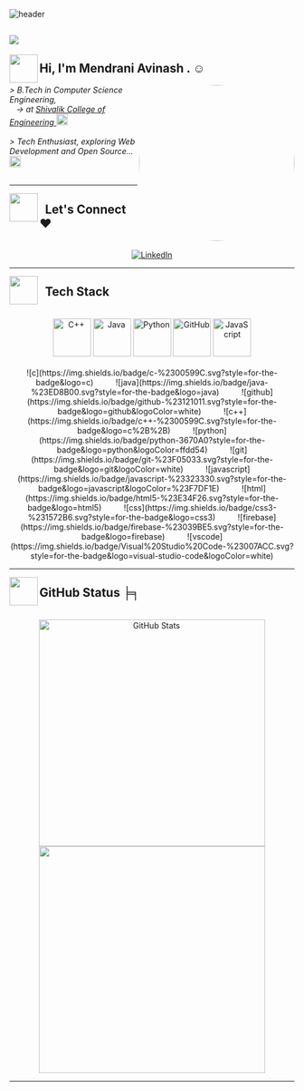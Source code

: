 <!-- **mendraniavinash/mendraniavinash** is a ✨ _special_ ✨ repository because its `README.md` (this file) appears on your GitHub profile. -->

![header](https://user-images.githubusercontent.com/121122397/216614878-411f6178-defa-4330-ba48-16db1cc92830.png)

## [![](https://visitcount.itsvg.in/api?id=mendraniavinash&label=Profile%20Views&pretty=true)](https://visitcount.itsvg.in)

<img align='left' src="https://media1.giphy.com/media/INWvHtY18ElyvtEdS2/200w.webp?cid=ecf05e4791xr3aiioli373i3p495euquk08zcpl7zzipcp00&ep=v1_stickers_search&rid=200w.webp&ct=s" width="50">  
<h2> Hi, I'm <strong> Mendrani Avinash </strong>. ☺</h2> 

<img align='right' src="https://media0.giphy.com/media/gjrYDwbjnK8x36xZIO/200w.webp?cid=ecf05e47ftec81a6c31a10x5cz784x46nc9jrms0zxtsrd6v&ep=v1_gifs_related&rid=200w.webp&ct=s" width="275" style="border-radius: 50%; transform: scaleX(-1);">

<p>
    <em>
        > B.Tech in Computer Science Engineering, </br>
           -> at <a href="https://shivalikcollege.edu.in/"> Shivalik College of Engineering </a>
        <img src="https://i.giphy.com/5HPUYijRDK3gRpMKXw.webp" width="20">
        </br></br>
        > Tech Enthusiast, exploring Web Development and Open Source...
        <img src="https://i.giphy.com/hS42TuYYnANLFR9IRQ.webp" width="20"> 
        </br></br>
    </em>
</p>

---

<img align='left' src="https://media4.giphy.com/media/14D80hPRCWWnGeyRlY/giphy.gif?cid=ecf05e47hm4poo8te3a0ii5sijufol9zapzz80doaj0nojfz&ep=v1_gifs_related&rid=giphy.gif&ct=s" width="50">  
<h2>  Let's Connect ♥ </h2> </br>

<div align="center">
  <a href="https://www.linkedin.com/in/mendraniavinash">
    <img src="https://img.shields.io/badge/LinkedIn-%230077B5.svg?logo=linkedin&logoColor=white" alt="LinkedIn"/>
  </a>
</div>

---

<img align='left' src="https://media4.giphy.com/media/v1.Y2lkPTc5MGI3NjExc3d0cXJmMzB3bG4weWZxOGRhcmd0MWYyc2JjNW9vejFyZXZlN3pvaiZlcD12MV9pbnRlcm5hbF9naWZfYnlfaWQmY3Q9cw/WFZvB7VIXBgiz3oDXE/giphy.gif" width="50">  
<h2>  Tech Stack </h2> </br>

<div align="center">
    <img src="https://techstack-generator.vercel.app/cpp-icon.svg" alt="C++" width="67" height="67" />
    <img src="https://techstack-generator.vercel.app/java-icon.svg" alt="Java" width="67" height="67" />
    <img src="https://techstack-generator.vercel.app/python-icon.svg" alt="Python" width="67" height="67" />
    <img src="https://techstack-generator.vercel.app/github-icon.svg" alt="GitHub" width="67" height="67" />
    <img src="https://techstack-generator.vercel.app/js-icon.svg" alt="JavaScript" width="67" height="67" />
</div>
<br>

<div align="center">
    ![c](https://img.shields.io/badge/c-%2300599C.svg?style=for-the-badge&logo=c)          
    ![java](https://img.shields.io/badge/java-%23ED8B00.svg?style=for-the-badge&logo=java)          
    ![github](https://img.shields.io/badge/github-%23121011.svg?style=for-the-badge&logo=github&logoColor=white)          
    ![c++](https://img.shields.io/badge/c++-%2300599C.svg?style=for-the-badge&logo=c%2B%2B)          
    ![python](https://img.shields.io/badge/python-3670A0?style=for-the-badge&logo=python&logoColor=ffdd54)          
    ![git](https://img.shields.io/badge/git-%23F05033.svg?style=for-the-badge&logo=git&logoColor=white)          
    ![javascript](https://img.shields.io/badge/javascript-%23323330.svg?style=for-the-badge&logo=javascript&logoColor=%23F7DF1E)          
    ![html](https://img.shields.io/badge/html5-%23E34F26.svg?style=for-the-badge&logo=html5)          
    ![css](https://img.shields.io/badge/css3-%231572B6.svg?style=for-the-badge&logo=css3)          
    ![firebase](https://img.shields.io/badge/firebase-%23039BE5.svg?style=for-the-badge&logo=firebase)          
    ![vscode](https://img.shields.io/badge/Visual%20Studio%20Code-%23007ACC.svg?style=for-the-badge&logo=visual-studio-code&logoColor=white)</br>
</div>

---

<img align='left' src="https://media1.giphy.com/media/l4FGrHErakgV8GRO0/giphy.gif?cid=ecf05e47wewxviqsc0c4ttaghuas9e12h6v5mqwnwd8uunbv&ep=v1_stickers_search&rid=giphy.gif&ct=s" width="50">  
<h2 align="start"> GitHub Status ╞╕ </h2> </br>

<div align="center">
  <div>
    <a href="https://github.com/aavi4012-cmd" title="Go to Source">
      <img width=400 src="https://github-readme-stats.vercel.app/api?username=aavi4012-cmd&show_icons=true&theme=transparent&hide_border=true&hide_rank=false" alt="GitHub Stats" />
    </a>
    <a href="https://github.com/aavi4012-cmd" title="Go to Source">
      <img width=400 src="https://streak-stats.demolab.com/?user=aavi4012-cmd&theme=transparent&hide_border=true" />
    </a>
  </div>
</div>

---
